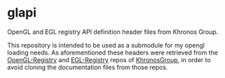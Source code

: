 # glapi
OpenGL and EGL registry API definition header files from Khronos Group.

This repository is intended to be used as a submodule for my opengl loading needs. As aforementioned these headers were retrieved from the [OpenGL-Registry](https://github.com/KhronosGroup/OpenGL-Registry) and [EGL-Registry](https://github.com/KhronosGroup/EGL-Registry) repos of [KhronosGroup](https://github.com/KhronosGroup/), in order to avoid cloning the documentation files from those repos.
